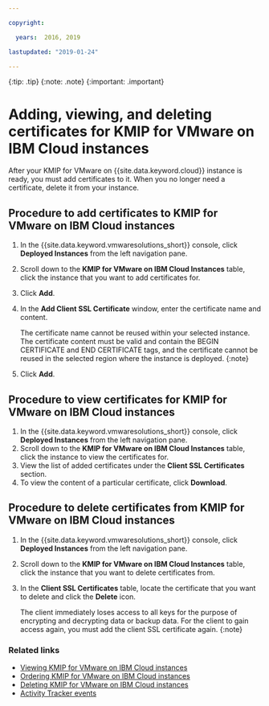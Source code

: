 ```yaml
---

copyright:

  years:  2016, 2019

lastupdated: "2019-01-24"

---
```


{:tip: .tip}
{:note: .note}
{:important: .important}

# Adding, viewing, and deleting certificates for KMIP for VMware on IBM Cloud instances

After your KMIP for VMware on {{site.data.keyword.cloud}} instance is ready, you must add certificates to it. When you no longer need a certificate, delete it from your instance.

## Procedure to add certificates to KMIP for VMware on IBM Cloud instances

1. In the {{site.data.keyword.vmwaresolutions_short}} console, click **Deployed Instances** from the left navigation pane.
2. Scroll down to the **KMIP for VMware on IBM Cloud Instances** table, click the instance that you want to add certificates for.
3. Click **Add**.
4. In the **Add Client SSL Certificate** window, enter the certificate name and content.

   The certificate name cannot be reused within your selected instance. The certificate content must be valid and contain the BEGIN CERTIFICATE and END CERTIFICATE tags, and the certificate cannot be reused in the selected region where the instance is deployed.
   {:note}
5. Click **Add**.

## Procedure to view certificates for KMIP for VMware on IBM Cloud instances

1. In the {{site.data.keyword.vmwaresolutions_short}} console, click **Deployed Instances** from the left navigation pane.
2. Scroll down to the **KMIP for VMware on IBM Cloud Instances** table, click the instance to view the certificates for.
3. View the list of added certificates under the **Client SSL Certificates** section.
4. To view the content of a particular certificate, click **Download**.

## Procedure to delete certificates from KMIP for VMware on IBM Cloud instances

1. In the {{site.data.keyword.vmwaresolutions_short}} console, click **Deployed Instances** from the left navigation pane.
2. Scroll down to the **KMIP for VMware on IBM Cloud Instances** table, click the instance that you want to delete certificates from.
3. In the **Client SSL Certificates** table, locate the certificate that you want to delete and click the **Delete** icon.

   The client immediately loses access to all keys for the purpose of encrypting and decrypting data or backup data. For the client to gain access again, you must add the client SSL certificate again.
   {:note}

### Related links

* [Viewing KMIP for VMware on IBM Cloud instances](/docs/services/vmwaresolutions/services?topic=vmware-solutions-viewing-kmip-for-vmware-on-ibm-cloud-instances)
* [Ordering KMIP for VMware on IBM Cloud instances](/docs/services/vmwaresolutions/services?topic=vmware-solutions-ordering-kmip-for-vmware-on-ibm-cloud-instances)
* [Deleting KMIP for VMware on IBM Cloud instances](/docs/services/vmwaresolutions/services?topic=vmware-solutions-deleting-kmip-for-vmware-on-ibm-cloud-instances)
* [Activity Tracker events](/docs/services/vmwaresolutions/vmonic?topic=vmware-solutions-activity-tracker-events)
